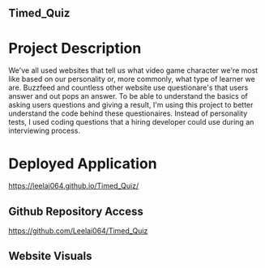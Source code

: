 ## Timed_Quiz

# Project Description

We've all used websites that tell us what video game character we're most like based on our personality or, more commonly, what type of learner we are. Buzzfeed and countless other website use questionare's that users answer and out pops an answer. To be able to understand the basics of asking users questions and giving a result, I'm using this project to better understand the code behind these questionaires. Instead of personality tests, I used coding questions that a hiring developer could use during an interviewing process.

# Deployed Application

https://leelai064.github.io/Timed_Quiz/

## Github Repository Access

https://github.com/Leelai064/Timed_Quiz

## Website Visuals

